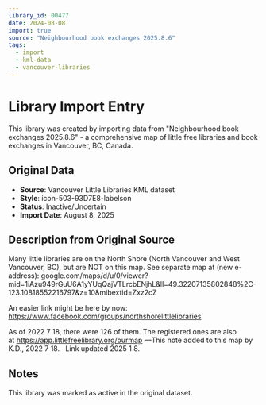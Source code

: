 ```yaml
---
library_id: 00477
date: 2024-08-08
import: true
source: "Neighbourhood book exchanges 2025.8.6"
tags:
  - import
  - kml-data
  - vancouver-libraries
---
```


# Library Import Entry

This library was created by importing data from "Neighbourhood book exchanges 2025.8.6" - a comprehensive map of little free libraries and book exchanges in Vancouver, BC, Canada.

## Original Data

- **Source**: Vancouver Little Libraries KML dataset
- **Style**: icon-503-93D7E8-labelson
- **Status**: Inactive/Uncertain
- **Import Date**: August 8, 2025

## Description from Original Source

Many little libraries are on the North Shore (North Vancouver and West Vancouver, BC), 
but are NOT on this map. 
 See separate map at (new e-address):
google.com/maps/d/u/0/viewer?mid=1iAzu949rGuU6A1yYUqQajVTLrcbENjhL&ll=49.32207135802848%2C-123.10818552216797&z=10&mibextid=Zxz2cZ 

An easier link might be here by now:
https://www.facebook.com/groups/northshorelittlelibraries

As of 2022 7 18, there were 126 of them.
 The registered ones are also at https://app.littlefreelibrary.org/ourmap
 —This note added to this map by K.D., 
2022 7 18.   Link updated 2025 1 8.



## Notes

This library was marked as active in the original dataset.

